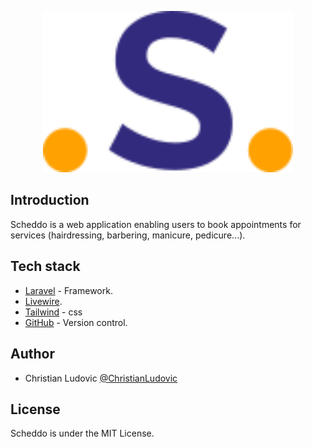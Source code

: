 <p align="center">
    <img src="/public/scheddo-logo.svg" width="400" alt="scheddo Logo">
</p>

## Introduction

Scheddo is a web application enabling users to book appointments for services (hairdressing, barbering, manicure, pedicure...).

## Tech stack

- [Laravel](https://laravel.com/docs/routing) - Framework.
- [Livewire](https://laravel-livewire.com).
- [Tailwind](https://tailwind.com) - css
- [GitHub](https://github.com) - Version control.

## Author

- Christian Ludovic [@ChristianLudovic](https://github.com/ChristianLudovic)

## License

Scheddo is under the MIT License.
